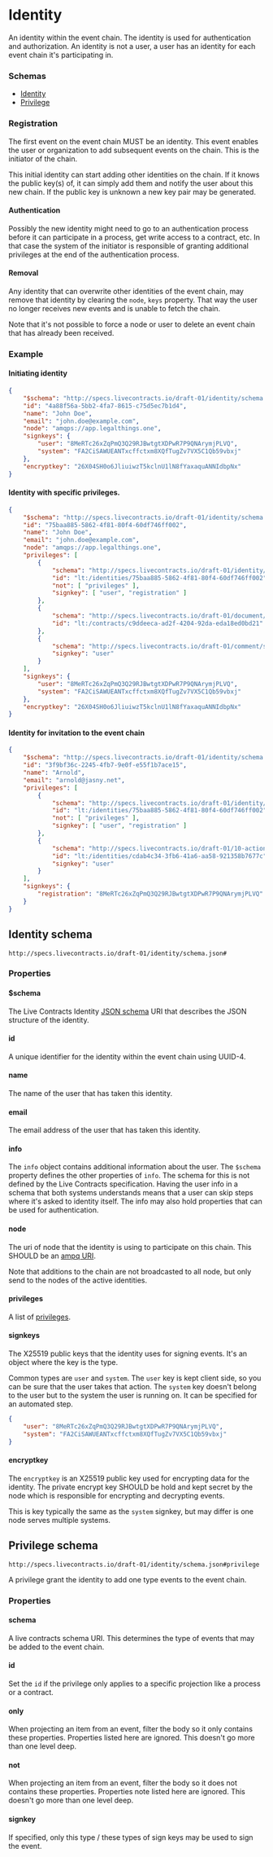 # Identity

An identity within the event chain. The identity is used for authentication and authorization. An identity is not a
user, a user has an identity for each event chain it's participating in.

### Schemas

* [Identity](#identity-schema)
* [Privilege](#privilege-schema)

### Registration

The first event on the event chain MUST be an identity. This event enables the user or organization to add subsequent 
events on the chain. This is the initiator of the chain.

This initial identity can start adding other identities on the chain. If it knows the public key\(s\) of, it can simply
add them and notify the user about this new chain. If the public key is unknown a new key pair may be generated.

#### Authentication

Possibly the new identity might need to go to an authentication process before it can participate in a process, get
write access to a contract, etc. In that case the system of the initiator is responsible of granting additional
privileges at the end of the authentication process.

#### Removal

Any identity that can overwrite other identities of the event chain, may remove that identity by clearing the `node`,
`keys` property. That way the user no longer receives new events and is unable to fetch the chain.

Note that it's not possible to force a node or user to delete an event chain that has already been received.

### Example

#### Initiating identity

```json
{
    "$schema": "http://specs.livecontracts.io/draft-01/identity/schema.json#",
    "id": "4a88f56a-5bb2-4fa7-8615-c75d5ec7b1d4",
    "name": "John Doe",
    "email": "john.doe@example.com",
    "node": "amqps://app.legalthings.one",
    "signkeys": {
        "user": "8MeRTc26xZqPmQ3Q29RJBwtgtXDPwR7P9QNArymjPLVQ",
        "system": "FA2CiSAWUEANTxcffctxm8XQfTugZv7VX5C1Qb59vbxj"
    },
    "encryptkey": "26X04SH0o6JliuiwzT5kclnU1lN8fYaxaquANNIdbpNx"
}
```

#### Identity with specific privileges.

```json
{
    "$schema": "http://specs.livecontracts.io/draft-01/identity/schema.json#",
    "id": "75baa885-5862-4f81-80f4-60df746ff002",
    "name": "John Doe",
    "email": "john.doe@example.com",
    "node": "amqps://app.legalthings.one",
    "privileges": [
        {
            "schema": "http://specs.livecontracts.io/draft-01/identity/schema.json#",
            "id": "lt:/identities/75baa885-5862-4f81-80f4-60df746ff002",
            "not": [ "privileges" ],
            "signkey": [ "user", "registration" ]
        },
        {
            "schema": "http://specs.livecontracts.io/draft-01/document/schema.json#",
            "id": "lt:/contracts/c9ddeeca-ad2f-4204-92da-eda18ed0bd21"
        },
        {
            "schema": "http://specs.livecontracts.io/draft-01/comment/schema.json#",
            "signkey": "user"
        }
    ],
    "signkeys": {
        "user": "8MeRTc26xZqPmQ3Q29RJBwtgtXDPwR7P9QNArymjPLVQ",
        "system": "FA2CiSAWUEANTxcffctxm8XQfTugZv7VX5C1Qb59vbxj"
    },
    "encryptkey": "26X04SH0o6JliuiwzT5kclnU1lN8fYaxaquANNIdbpNx"
}
```

#### Identity for invitation to the event chain

```json
{
    "$schema": "http://specs.livecontracts.io/draft-01/identity/schema.json#",
    "id": "3f9bf36c-2245-4fb7-9e0f-e55f1b7ace15",
    "name": "Arnold",
    "email": "arnold@jasny.net",
    "privileges": [
        {
            "schema": "http://specs.livecontracts.io/draft-01/identity/schema.json#",
            "id": "lt:/identities/75baa885-5862-4f81-80f4-60df746ff002",
            "not": [ "privileges" ],
            "signkey": [ "user", "registration" ]
        },
        {
            "schema": "http://specs.livecontracts.io/draft-01/10-action/schema.json#",
            "id": "lt:/identities/cdab4c34-3fb6-41a6-aa58-921358b7677c",
            "signkey": "user"
        }
    ],
    "signkeys": {
        "registration": "8MeRTc26xZqPmQ3Q29RJBwtgtXDPwR7P9QNArymjPLVQ"
    }
}
```

## Identity schema

`http://specs.livecontracts.io/draft-01/identity/schema.json#`

### Properties

#### $schema

The Live Contracts Identity [JSON schema](http://json-schema.org) URI that describes the JSON structure of the identity.

#### id

A unique identifier for the identity within the event chain using UUID-4.

#### name

The name of the user that has taken this identity.

#### email

The email address of the user that has taken this identity.

#### info

The `info` object contains additional information about the user. The `$schema` property defines the other properties of
`info`. The schema for this is not defined by the Live Contracts specification. Having the user info in a schema that
both systems understands means that a user can skip steps where it's asked to identity itself. The info may also hold
properties that can be used for authentication.

#### node

The uri of node that the identity is using to participate on this chain. This SHOULD be an
[ampq URI](https://www.rabbitmq.com/uri-spec.html).

Note that additions to the chain are not broadcasted to all node, but only send to the nodes of the active identities.

#### privileges

A list of [privileges](./#privilege).

#### signkeys

The X25519 public keys that the identity uses for signing events. It's an object where the key is the type.

Common types are `user` and `system`. The `user` key is kept client side, so you can be sure that the user takes that
action. The `system` key doesn't belong to the user but to the system the user is running on. It can be specified for an
automated step.

```json
{
    "user": "8MeRTc26xZqPmQ3Q29RJBwtgtXDPwR7P9QNArymjPLVQ",
    "system": "FA2CiSAWUEANTxcffctxm8XQfTugZv7VX5C1Qb59vbxj"
}
```

#### encryptkey

The `encryptkey` is an X25519 public key used for encrypting data for the identity. The private encrypt key SHOULD be
hold and kept secret by the node which is responsible for encrypting and decrypting events.

This is key typically the same as the `system` signkey, but may differ is one node serves multiple systems.

## Privilege schema

`http://specs.livecontracts.io/draft-01/identity/schema.json#privilege`

A privilege grant the identity to add one type events to the event chain.

### Properties

#### schema

A live contracts schema URI. This determines the type of events that may be added to the event chain.

#### id

Set the `id` if the privilege only applies to a specific projection like a process or a contract.

#### only

When projecting an item from an event, filter the body so it only contains these properties. Properties listed here are
ignored. This doesn't go more than one level deep.

#### not

When projecting an item from an event, filter the body so it does not contains these properties. Properties note listed
here are ignored. This doesn't go more than one level deep.

#### signkey

If specified, only this type / these types of sign keys may be used to sign the event.
